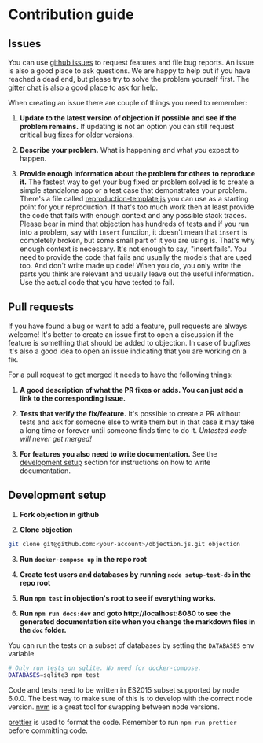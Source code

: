 # Contribution guide

## Issues

You can use [github issues](https://github.com/Vincit/objection.js/issues) to request features and file bug reports. An issue is also a good place to ask questions. We are happy to help out if you have reached a dead end, but please try to solve the problem yourself first. The [gitter chat](https://gitter.im/Vincit/objection.js) is also a good place to ask for help.

When creating an issue there are couple of things you need to remember:

1. **Update to the latest version of objection if possible and see if the problem remains.** If updating is not an option you can still request critical bug fixes for older versions.

2. **Describe your problem.** What is happening and what you expect to happen.

3. **Provide enough information about the problem for others to reproduce it.** The fastest way to get your bug fixed or problem solved is to create a simple standalone app or a test case that demonstrates your problem. There's a file called [reproduction-template.js](https://github.com/Vincit/objection.js/blob/master/reproduction-template.js) you can use as a starting point for your reproduction. If that's too much work then at least provide the code that fails with enough context and any possible stack traces. Please bear in mind that objection has hundreds of tests and if you run into a problem, say with `insert` function, it doesn't mean that `insert` is completely broken, but some small part of it you are using is. That's why enough context is necessary. It's not enough to say, "insert fails". You need to provide the code that fails and usually the models that are used too. And don't write made up code! When you do, you only write the parts you think are relevant and usually leave out the useful information. Use the actual code that you have tested to fail.

## Pull requests

If you have found a bug or want to add a feature, pull requests are always welcome! It's better to create an issue first to open a discussion if the feature is something that should be added to objection. In case of bugfixes it's also a good idea to open an issue indicating that you are working on a fix.

For a pull request to get merged it needs to have the following things:

1. **A good description of what the PR fixes or adds. You can just add a link to the corresponding issue.**

2. **Tests that verify the fix/feature.** It's possible to create a PR without tests and ask for someone else to write them but in that case it may take a long time or forever until someone finds time to do it. *Untested code will never get merged!*

3. **For features you also need to write documentation.** See the [development setup](/guide/contributing.html#development-setup) section for instructions on how to write documentation.

## Development setup

1. **Fork objection in github**

2. **Clone objection**

```bash
git clone git@github.com:<your-account>/objection.js.git objection
```

3. **Run `docker-compose up` in the repo root**

4. **Create test users and databases by running `node setup-test-db` in the repo root**

5. **Run `npm test` in objection's root to see if everything works.**

6. **Run `npm run docs:dev` and goto http://localhost:8080 to see the generated documentation site when you change the markdown files in the `doc` folder.**

You can run the tests on a subset of databases by setting the `DATABASES` env variable

```bash
# Only run tests on sqlite. No need for docker-compose.
DATABASES=sqlite3 npm test
```

Code and tests need to be written in ES2015 subset supported by node 6.0.0. The best way to make sure of this is to develop with the correct node version. [nvm](https://github.com/creationix/nvm) is a great tool for swapping between node versions.

[prettier](https://prettier.io/) is used to format the code. Remember to run `npm run prettier` before committing code.
